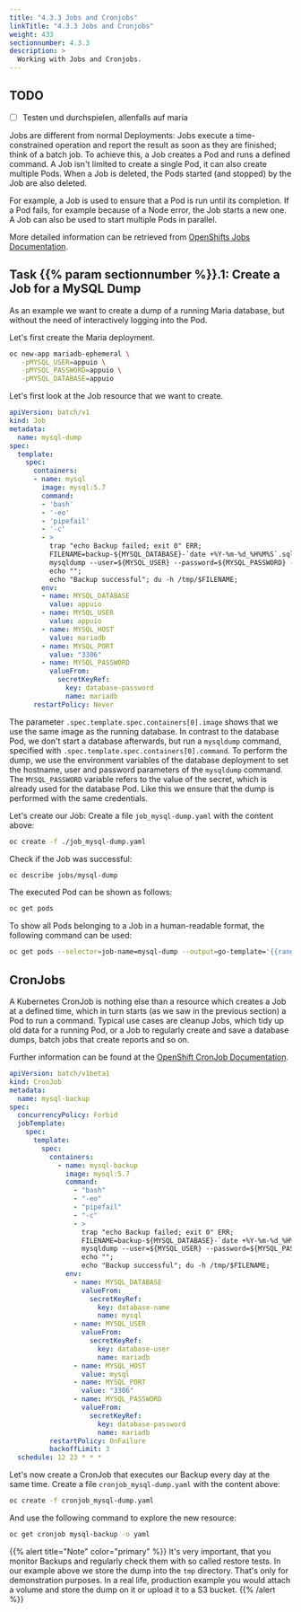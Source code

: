 ```yaml
---
title: "4.3.3 Jobs and Cronjobs"
linkTitle: "4.3.3 Jobs and Cronjobs"
weight: 433
sectionnumber: 4.3.3
description: >
  Working with Jobs and Cronjobs.
---
```


## TODO

* [ ] Testen und durchspielen, allenfalls auf maria

Jobs are different from normal Deployments: Jobs execute a time-constrained operation and report the result as soon as they are finished; think of a batch job. To achieve this, a Job creates a Pod and runs a defined command. A Job isn't limited to create a single Pod, it can also create multiple Pods. When a Job is deleted, the Pods started (and stopped) by the Job are also deleted.

For example, a Job is used to ensure that a Pod is run until its completion. If a Pod fails, for example because of a Node error, the Job starts a new one. A Job can also be used to start multiple Pods in parallel.

More detailed information can be retrieved from [OpenShifts Jobs Documentation](https://docs.openshift.com/container-platform/4.5/nodes/jobs/nodes-nodes-jobs.html).


## Task {{% param sectionnumber %}}.1: Create a Job for a MySQL Dump

As an example we want to create a dump of a running Maria database, but without the need of interactively logging into the Pod.

Let's first create the Maria deployment.

```bash
oc new-app mariadb-ephemeral \
   -pMYSQL_USER=appuio \
   -pMYSQL_PASSWORD=appuio \
   -pMYSQL_DATABASE=appuio
```

Let's first look at the Job resource that we want to create.

```yaml
apiVersion: batch/v1
kind: Job
metadata:
  name: mysql-dump
spec:
  template:
    spec:
      containers:
      - name: mysql
        image: mysql:5.7
        command:
        - 'bash'
        - '-eo'
        - 'pipefail'
        - '-c'
        - >
          trap "echo Backup failed; exit 0" ERR;
          FILENAME=backup-${MYSQL_DATABASE}-`date +%Y-%m-%d_%H%M%S`.sql.gz;
          mysqldump --user=${MYSQL_USER} --password=${MYSQL_PASSWORD} --host=${MYSQL_HOST} --port=${MYSQL_PORT} --skip-lock-tables --quick --add-drop-database --routines ${MYSQL_DATABASE} | gzip > /tmp/$FILENAME;
          echo "";
          echo "Backup successful"; du -h /tmp/$FILENAME;
        env:
        - name: MYSQL_DATABASE
          value: appuio
        - name: MYSQL_USER
          value: appuio
        - name: MYSQL_HOST
          value: mariadb
        - name: MYSQL_PORT
          value: "3306"
        - name: MYSQL_PASSWORD
          valueFrom:
            secretKeyRef:
              key: database-password
              name: mariadb
      restartPolicy: Never
```

The parameter `.spec.template.spec.containers[0].image` shows that we use the same image as the running database. In contrast to the database Pod, we don't start a database afterwards, but run a `mysqldump` command, specified with `.spec.template.spec.containers[0].command`. To perform the dump, we use the environment variables of the database deployment to set the hostname, user and password parameters of the `mysqldump` command. The `MYSQL_PASSWORD` variable refers to the value of the secret, which is already used for the database Pod. Like this we ensure that the dump is performed with the same credentials.

Let's create our Job: Create a file `job_mysql-dump.yaml` with the content above:

```bash
oc create -f ./job_mysql-dump.yaml
```

Check if the Job was successful:

```bash
oc describe jobs/mysql-dump
```

The executed Pod can be shown as follows:

```bash
oc get pods
```

To show all Pods belonging to a Job in a human-readable format, the following command can be used:

```bash
oc get pods --selector=job-name=mysql-dump --output=go-template='{{range .items}}{{.metadata.name}}{{end}}'
```


## CronJobs

A Kubernetes CronJob is nothing else than a resource which creates a Job at a defined time, which in turn starts (as we saw in the previous section) a Pod to run a command. Typical use cases are cleanup Jobs, which tidy up old data for a running Pod, or a Job to regularly create and save a database dumps, batch jobs that create reports and so on.

Further information can be found at the [OpenShift CronJob Documentation](https://docs.openshift.com/container-platform/4.5/nodes/jobs/nodes-nodes-jobs.html#nodes-nodes-jobs-creating-cron_nodes-nodes-jobs).

```yaml
apiVersion: batch/v1beta1
kind: CronJob
metadata:
  name: mysql-backup
spec:
  concurrencyPolicy: Forbid
  jobTemplate:
    spec:
      template:
        spec:
          containers:
            - name: mysql-backup
              image: mysql:5.7
              command:
                - "bash"
                - "-eo"
                - "pipefail"
                - "-c"
                - >
                  trap "echo Backup failed; exit 0" ERR;
                  FILENAME=backup-${MYSQL_DATABASE}-`date +%Y-%m-%d_%H%M%S`.sql.gz;
                  mysqldump --user=${MYSQL_USER} --password=${MYSQL_PASSWORD} --host=${MYSQL_HOST} --port=${MYSQL_PORT} --skip-lock-tables --quick --add-drop-database --routines ${MYSQL_DATABASE} | gzip > /tmp/$FILENAME;
                  echo "";
                  echo "Backup successful"; du -h /tmp/$FILENAME;
              env:
                - name: MYSQL_DATABASE
                  valueFrom:
                    secretKeyRef:
                      key: database-name
                      name: mysql
                - name: MYSQL_USER
                  valueFrom:
                    secretKeyRef:
                      key: database-user
                      name: mariadb
                - name: MYSQL_HOST
                  value: mysql
                - name: MYSQL_PORT
                  value: "3306"
                - name: MYSQL_PASSWORD
                  valueFrom:
                    secretKeyRef:
                      key: database-password
                      name: mariadb
          restartPolicy: OnFailure
          backoffLimit: 3
  schedule: 12 23 * * *
```

Let's now create a CronJob that executes our Backup every day at the same time. Create a file `cronjob_mysql-dump.yaml` with the content above:

```bash
oc create -f cronjob_mysql-dump.yaml
```

And use the following command to explore the new resource:

```bash
oc get cronjob mysql-backup -o yaml
```

{{% alert title="Note" color="primary" %}}
It's very important, that you monitor Backups and regularly check them with so called restore tests. In our example above we store the dump into the `tmp` directory. That's only for demonstration purposes. In a real life, production example you would attach a volume and store the dump on it or upload it to a S3 bucket.
{{% /alert %}}
